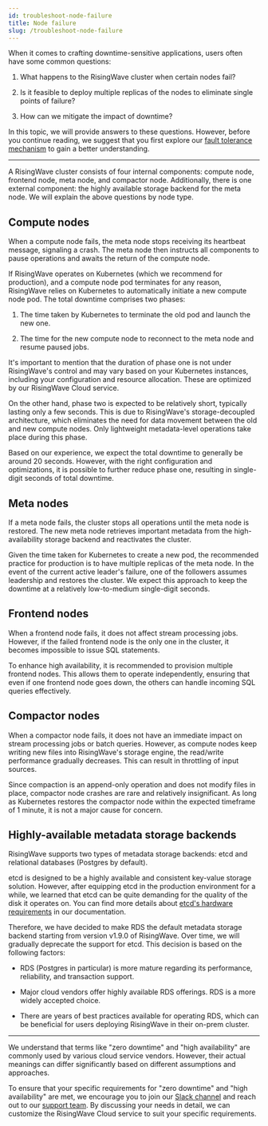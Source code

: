 ```yaml
---
id: troubleshoot-node-failure
title: Node failure
slug: /troubleshoot-node-failure
---
```

<head>
  <link rel="canonical" href="https://docs.risingwave.com/docs/current/troubleshoot-node-failure/" />
</head>

When it comes to crafting downtime-sensitive applications, users often have some common questions:

1. What happens to the RisingWave cluster when certain nodes fail?

2. Is it feasible to deploy multiple replicas of the nodes to eliminate single points of failure?

3. How can we mitigate the impact of downtime?

In this topic, we will provide answers to these questions. However, before you continue reading, we suggest that you first explore our [fault tolerance mechanism](/reference/fault-tolerance.md) to gain a better understanding.

---

A RisingWave cluster consists of four internal components: compute node, frontend node, meta node, and compactor node. Additionally, there is one external component: the highly available storage backend for the meta node. We will explain the above questions by node type.


## Compute nodes

When a compute node fails, the meta node stops receiving its heartbeat message, signaling a crash. The meta node then instructs all components to pause operations and awaits the return of the compute node.

If RisingWave operates on Kubernetes (which we recommend for production), and a compute node pod terminates for any reason, RisingWave relies on Kubernetes to automatically initiate a new compute node pod. The total downtime comprises two phases:

1. The time taken by Kubernetes to terminate the old pod and launch the new one.

2. The time for the new compute node to reconnect to the meta node and resume paused jobs.

It's important to mention that the duration of phase one is not under RisingWave's control and may vary based on your Kubernetes instances, including your configuration and resource allocation. These are optimized by our RisingWave Cloud service.

On the other hand, phase two is expected to be relatively short, typically lasting only a few seconds. This is due to RisingWave's storage-decoupled architecture, which eliminates the need for data movement between the old and new compute nodes. Only lightweight metadata-level operations take place during this phase.

Based on our experience, we expect the total downtime to generally be around 20 seconds. However, with the right configuration and optimizations, it is possible to further reduce phase one, resulting in single-digit seconds of total downtime.

## Meta nodes

If a meta node fails, the cluster stops all operations until the meta node is restored. The new meta node retrieves important metadata from the high-availability storage backend and reactivates the cluster.

Given the time taken for Kubernetes to create a new pod, the recommended practice for production is to have multiple replicas of the meta node. In the event of the current active leader's failure, one of the followers assumes leadership and restores the cluster. We expect this approach to keep the downtime at a relatively low-to-medium single-digit seconds.

## Frontend nodes

When a frontend node fails, it does not affect stream processing jobs. However, if the failed frontend node is the only one in the cluster, it becomes impossible to issue SQL statements.

To enhance high availability, it is recommended to provision multiple frontend nodes. This allows them to operate independently, ensuring that even if one frontend node goes down, the others can handle incoming SQL queries effectively.

## Compactor nodes

When a compactor node fails, it does not have an immediate impact on stream processing jobs or batch queries. However, as compute nodes keep writing new files into RisingWave's storage engine, the read/write performance gradually decreases. This can result in throttling of input sources.

Since compaction is an append-only operation and does not modify files in place, compactor node crashes are rare and relatively insignificant. As long as Kubernetes restores the compactor node within the expected timeframe of 1 minute, it is not a major cause for concern.

## Highly-available metadata storage backends

RisingWave supports two types of metadata storage backends: etcd and relational databases (Postgres by default).

etcd is designed to be a highly available and consistent key-value storage solution. However, after equipping etcd in the production environment for a while, we learned that etcd can be quite demanding for the quality of the disk it operates on. You can find more details about [etcd's hardware requirements](/deploy/hardware-requirements.md#etcd) in our documentation.

Therefore, we have decided to make RDS the default metadata storage backend starting from version v1.9.0 of RisingWave. Over time, we will gradually deprecate the support for etcd. This decision is based on the following factors:

- RDS (Postgres in particular) is more mature regarding its performance, reliability, and transaction support.

- Major cloud vendors offer highly available RDS offerings. RDS is a more widely accepted choice.

- There are years of best practices available for operating RDS, which can be beneficial for users deploying RisingWave in their on-prem cluster.

---

We understand that terms like "zero downtime" and "high availability" are commonly used by various cloud service vendors. However, their actual meanings can differ significantly based on different assumptions and approaches.

To ensure that your specific requirements for "zero downtime" and "high availability" are met, we encourage you to join our [Slack channel](https://www.risingwave.com/slack) and reach out to our [support team](mailto:cloud-support@risingwave-labs.com). By discussing your needs in detail, we can customize the RisingWave Cloud service to suit your specific requirements.
